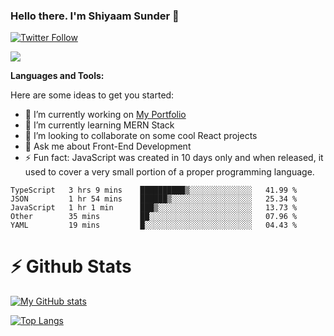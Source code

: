 ### Hello there. I'm Shiyaam Sunder 👋

[![Twitter Follow](https://img.shields.io/twitter/follow/shiyaamsunder?label=Follow%20Me&style=social)][twitter]

![](https://visitor-badge.glitch.me/badge?page_id=shiyaamsunder)

**Languages and Tools:**

Here are some ideas to get you started:

- 🔭 I’m currently working on [My Portfolio](https://github.com/shiyaamsunder/portfolio)
- 🌱 I’m currently learning MERN Stack
- 👯 I’m looking to collaborate on some cool React projects
- 💬 Ask me about Front-End Development
- ⚡ Fun fact: JavaScript was created in 10 days only and when released, it used to cover a very small portion of a proper programming language.

<!--START_SECTION:waka-->
```text
TypeScript   3 hrs 9 mins    ██████████▒░░░░░░░░░░░░░░   41.99 % 
JSON         1 hr 54 mins    ██████▒░░░░░░░░░░░░░░░░░░   25.34 % 
JavaScript   1 hr 1 min      ███▒░░░░░░░░░░░░░░░░░░░░░   13.73 % 
Other        35 mins         ██░░░░░░░░░░░░░░░░░░░░░░░   07.96 % 
YAML         19 mins         █░░░░░░░░░░░░░░░░░░░░░░░░   04.43 % 
```
<!--END_SECTION:waka-->

# :zap: Github Stats

[![My GitHub stats](https://github-readme-stats.vercel.app/api?username=shiyaamsunder&show_icons=true&count_private=true&theme=nightowl)](https://github.com/github-readme-stats)

[![Top Langs](https://github-readme-stats.vercel.app/api/top-langs/?username=shiyaamsunder&count_private=true&layout=compact&theme=nightowl)](https://github.com/github-readme-stats)

[twitter]: https://twitter.com/shiyaamsunder
